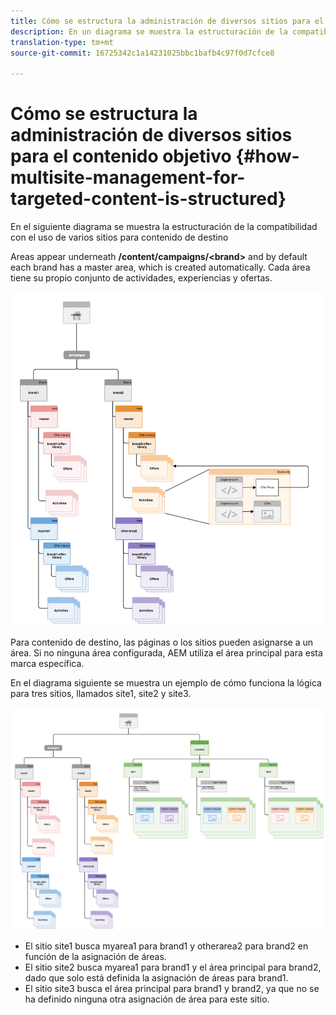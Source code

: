 ```yaml
---
title: Cómo se estructura la administración de diversos sitios para el contenido objetivo
description: En un diagrama se muestra la estructuración de la compatibilidad con el uso de varios sitios para contenido de destino
translation-type: tm+mt
source-git-commit: 16725342c1a14231025bbc1bafb4c97f0d7cfce8

---
```



# Cómo se estructura la administración de diversos sitios para el contenido objetivo {#how-multisite-management-for-targeted-content-is-structured}

En el siguiente diagrama se muestra la estructuración de la compatibilidad con el uso de varios sitios para contenido de destino

Areas appear underneath **/content/campaigns/&lt;brand>** and by default each brand has a master area, which is created automatically. Cada área tiene su propio conjunto de actividades, experiencias y ofertas.

![Estructura multisitio](/help/sites-cloud/authoring/assets/multisite-structure.png)

Para contenido de destino, las páginas o los sitios pueden asignarse a un área. Si no ninguna área configurada, AEM utiliza el área principal para esta marca específica.

En el diagrama siguiente se muestra un ejemplo de cómo funciona la lógica para tres sitios, llamados site1, site2 y site3.

![Estructura multisitio en los sitios](/help/sites-cloud/authoring/assets/multisite-structure-2.png)

* El sitio site1 busca myarea1 para brand1 y otherarea2 para brand2 en función de la asignación de áreas.
* El sitio site2 busca myarea1 para brand1 y el área principal para brand2, dado que solo está definida la asignación de áreas para brand1.
* El sitio site3 busca el área principal para brand1 y brand2, ya que no se ha definido ninguna otra asignación de área para este sitio.
